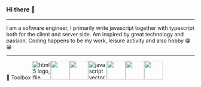 ### Hi there 🤨
<hr/>
I am a software engineer, I primarily write javascript together with typescript both for the client and server side.
Am inspired by great technology and passion.
Coding happens to be my work, leisure activity and also hobby 😁😁 
<hr/>
🧰 Toolbox 
<img src="https://www.freepnglogos.com/uploads/html5-logo-png/html5-logo-file-html-shiny-icon-svg-wikimedia-commons-11.png" width="50" alt="html5 logo, file html shiny icon svg wikimedia commons" /><img src="https://iconape.com/wp-content/files/dj/370768/svg/370768.svg" width="50"/><img src="https://iconape.com/wp-content/files/un/371197/svg/371197.svg" width="50"/><img src="https://www.freepnglogos.com/uploads/javascript-png/javascript-vector-logo-yellow-png-transparent-javascript-vector-12.png" width="50" alt="javascript vector logo yellow png transparent javascript vector" /><img src="https://iconape.com/wp-content/files/fh/110909/svg/typescript.svg" width="50"/><img src="https://iconape.com/wp-content/files/fe/83764/svg/nodejs-1.svg" width="50"/><img src="https://iconape.com/wp-content/files/xn/371621/svg/371621.svg" width="50"/>
